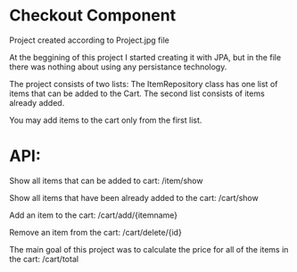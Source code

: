 # Checkout Component 
Project created according to Project.jpg file

At the beggining of this project I started creating it with JPA, but in the file there was nothing about using any persistance technology.

The project consists of two lists: The ItemRepository class has one list of items that can be added to the Cart.
The second list consists of items already added.

You may add items to the cart only from the first list.

# API:
Show all items that can be added to cart:
/item/show

Show all items that have been already added to the cart:
/cart/show

Add an item to the cart:
/cart/add/{itemname}

Remove an item from the cart:
/cart/delete/{id}

The main goal of this project was to calculate the price for all of the items in the cart:
/cart/total
